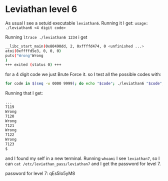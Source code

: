 # Leviathan level 6

As usual I see a setuid executable `leviathan6`. Running it I get: `usage: ./leviathan6 <4 digit code>`

Running `ltrace ./leviathan6 1234` i get

```bash
__libc_start_main(0x80490dd, 2, 0xffffd474, 0 <unfinished ...>
atoi(0xffffd5e3, 0, 0, 0)                                                                                   = 1234
puts("Wrong"Wrong
)                                                                                               = 6
+++ exited (status 0) +++
```

for a 4 digit code we just Brute Force it. so I test all the possible codes with:

```bash
for code in $(seq -w 0000 9999); do echo "$code"; ./leviathan6 "$code"; done;
```

Running that I get:

```bash
...
7119
Wrong
7120
Wrong
7121
Wrong
7122
Wrong
7123
$ 
```

and I found my self in a new terminal. Running `whoami` I see `leviathan7`, so I can `cat /etc/leviathan_pass/leviathan7` and I get the password for level 7.

password for level 7: qEs5Io5yM8
